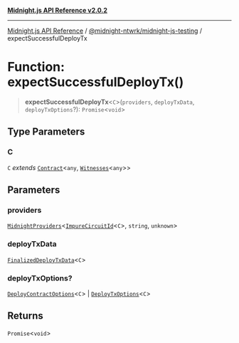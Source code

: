 [**Midnight.js API Reference v2.0.2**](../../../README.md)

***

[Midnight.js API Reference](../../../packages.md) / [@midnight-ntwrk/midnight-js-testing](../README.md) / expectSuccessfulDeployTx

# Function: expectSuccessfulDeployTx()

> **expectSuccessfulDeployTx**\<`C`\>(`providers`, `deployTxData`, `deployTxOptions`?): `Promise`\<`void`\>

## Type Parameters

### C

`C` *extends* [`Contract`](../../midnight-js-types/interfaces/Contract.md)\<`any`, [`Witnesses`](../../midnight-js-types/type-aliases/Witnesses.md)\<`any`\>\>

## Parameters

### providers

[`MidnightProviders`](../../midnight-js-types/interfaces/MidnightProviders.md)\<[`ImpureCircuitId`](../../midnight-js-types/type-aliases/ImpureCircuitId.md)\<`C`\>, `string`, `unknown`\>

### deployTxData

[`FinalizedDeployTxData`](../../midnight-js-contracts/type-aliases/FinalizedDeployTxData.md)\<`C`\>

### deployTxOptions?

[`DeployContractOptions`](../../midnight-js-contracts/type-aliases/DeployContractOptions.md)\<`C`\> | [`DeployTxOptions`](../../midnight-js-contracts/type-aliases/DeployTxOptions.md)\<`C`\>

## Returns

`Promise`\<`void`\>
